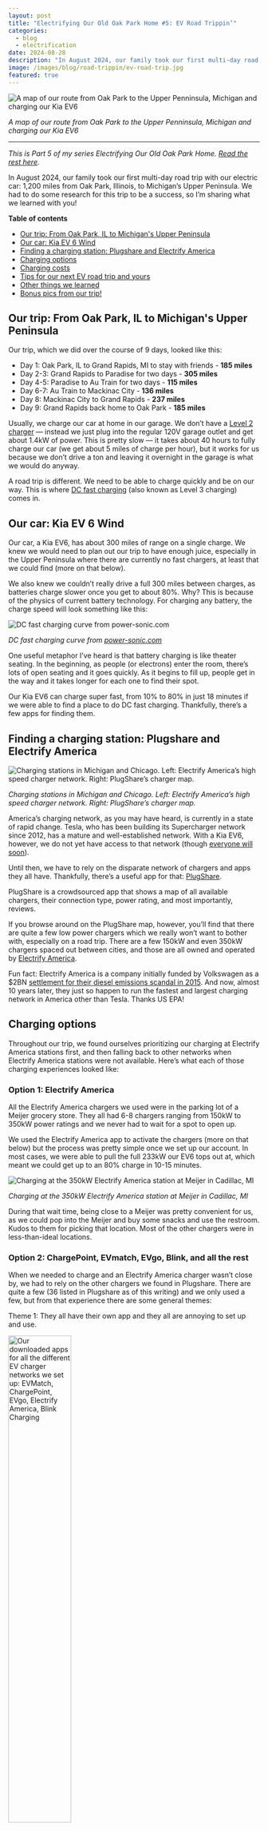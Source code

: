 ```yaml
---
layout: post
title: "Electrifying Our Old Oak Park Home #5: EV Road Trippin’"
categories: 
  - blog
  - electrification
date: 2024-08-28
description: "In August 2024, our family took our first multi-day road trip with our electric car: 1,200 miles from Oak Park, Illinois, to Michigan’s Upper Peninsula. We had to do some research for this trip to be a success, so I’m sharing what we learned with you!"
image: /images/blog/road-trippin/ev-road-trip.jpg
featured: true
---
```


<p><img class='img-responsive' src='/images/blog/road-trippin/ev-road-trip.jpg' alt='A map of our route from Oak Park to the Upper Penninsula, Michigan and charging our Kia EV6'></p>
<p class="text-center"><em>A map of our route from Oak Park to the Upper Penninsula, Michigan and charging our Kia EV6</em></p>

<hr />

_This is Part 5 of my series Electrifying Our Old Oak Park Home. [Read the rest here](/electrification/)._

In August 2024, our family took our first multi-day road trip with our electric car: 1,200 miles from Oak Park, Illinois, to Michigan’s Upper Peninsula. We had to do some research for this trip to be a success, so I’m sharing what we learned with you!

**Table of contents**

<ul>
   <li><a href="#our-trip">Our trip: From Oak Park, IL to Michigan's Upper Peninsula</a></li>
   <li><a href="#our-car">Our car: Kia EV 6 Wind</a></li>
   <li><a href="#finding-a-charging-station">Finding a charging station: Plugshare and Electrify America</a></li>
   <li><a href="#charging-options">Charging options</a></li>
   <li><a href="#charging-costs">Charging costs</a></li>
   <li><a href="#tips">Tips for our next EV road trip and yours</a></li>
   <li><a href="#other-things">Other things we learned</a></li>
   <li><a href="#bonus-pics">Bonus pics from our trip!</a></li>
</ul>

<h2 id="our-trip">Our trip: From Oak Park, IL to Michigan's Upper Peninsula</h2>

Our trip, which we did over the course of 9 days, looked like this:

* Day 1: Oak Park, IL to Grand Rapids, MI to stay with friends - **185 miles**
* Day 2-3: Grand Rapids to Paradise for two days - **305 miles**
* Day 4-5: Paradise to Au Train for two days - **115 miles**
* Day 6-7: Au Train to Mackinac City - **136 miles**
* Day 8: Mackinac City to Grand Rapids - **237 miles**
* Day 9: Grand Rapids back home to Oak Park - **185 miles**

Usually, we charge our car at home in our garage. We don’t have a [Level 2 charger](https://www.howtogeek.com/793471/ev-charger-levels-explained/) — instead we just plug into the regular 120V garage outlet and get about 1.4kW of power. This is pretty slow — it takes about 40 hours to fully charge our car (we get about 5 miles of charge per hour), but it works for us because we don’t drive a ton and leaving it overnight in the garage is what we would do anyway. 

A road trip is different. We need to be able to charge quickly and be on our way. This is where [DC fast charging](https://electrly.com/ev-charging-guide/what-is-dc-fast-charger-and-how-does-it-work) (also known as Level 3 charging) comes in.


<h2 id="our-car">Our car: Kia EV 6 Wind</h2>

Our car, a Kia EV6, has about 300 miles of range on a single charge. We knew we would need to plan out our trip to have enough juice, especially in the Upper Peninsula where there are currently no fast chargers, at least that we could find (more on that below). 

We also knew we couldn’t really drive a full 300 miles between charges, as batteries charge slower once you get to about 80%. Why? This is because of the physics of current battery technology. For charging any battery, the charge speed will look something like this:

<p><img class='img-responsive' src='/images/blog/road-trippin/dc-fast-charging-curve.jpg' alt='DC fast charging curve from power-sonic.com'></p>
<p class="text-center"><em>DC fast charging curve from <a href='https://www.power-sonic.com/blog/the-ultimate-guide-to-dc-fast-charging/'>power-sonic.com</a></em></p>

One useful metaphor I’ve heard is that battery charging is like theater seating. In the beginning, as people (or electrons) enter the room, there’s lots of open seating and it goes quickly. As it begins to fill up, people get in the way and it takes longer for each one to find their spot. 

Our Kia EV6 can charge super fast, from 10% to 80% in just 18 minutes if we were able to find a place to do DC fast charging. Thankfully, there’s a few apps for finding them.


<h2 id="finding-a-charging-station">Finding a charging station: Plugshare and Electrify America</h2>

<p><img class='img-responsive' src='/images/blog/road-trippin/charging-map.jpg' alt='Charging stations in Michigan and Chicago. Left: Electrify America’s high speed charger network. Right: PlugShare’s charger map.'></p>
<p class="text-center"><em>Charging stations in Michigan and Chicago. Left: Electrify America’s high speed charger network. Right: PlugShare’s charger map.</em></p>

America’s charging network, as you may have heard, is currently in a state of rapid change. Tesla, who has been building its Supercharger network since 2012, has a mature and well-established network. With a Kia EV6, however, we do not yet have access to that network (though [everyone will soon](https://en.wikipedia.org/wiki/Tesla_Supercharger#Connectors_and_interoperability)). 

Until then, we have to rely on the disparate network of chargers and apps they all have. Thankfully, there’s a useful app for that: [PlugShare](https://www.plugshare.com/).

PlugShare is a crowdsourced app that shows a map of all available chargers, their connection type, power rating, and most importantly, reviews.

If you browse around on the PlugShare map, however, you’ll find that there are quite a few low power chargers which we really won’t want to bother with, especially on a road trip. There are a few 150kW and even 350kW chargers spaced out between cities, and those are all owned and operated by [Electrify America](https://en.wikipedia.org/wiki/Electrify_America). 

Fun fact: Electrify America is a company initially funded by Volkswagen as a $2BN [settlement for their diesel emissions scandal in 2015](https://en.wikipedia.org/wiki/Volkswagen_emissions_scandal#Settlement). And now, almost 10 years later, they just so happen to run the fastest and largest charging network in America other than Tesla. Thanks US EPA!


<h2 id="charging-options">Charging options</h2>

Throughout our trip, we found ourselves prioritizing our charging at Electrify America stations first, and then falling back to other networks when Electrify America stations were not available. Here’s what each of those charging experiences looked like:


### Option 1: Electrify America

All the Electrify America chargers we used were in the parking lot of a Meijer grocery store. They all had 6-8 chargers ranging from 150kW to 350kW power ratings and we never had to wait for a spot to open up.

We used the Electrify America app to activate the chargers (more on that below) but the process was pretty simple once we set up our account. In most cases, we were able to pull the full 233kW our EV6 tops out at, which meant we could get up to an 80% charge in 10-15 minutes.

<p><img class='img-responsive' src='/images/blog/road-trippin/electrify-america.jpg' alt='Charging at the 350kW Electrify America station at Meijer in Cadillac, MI'></p>
<p class="text-center"><em>Charging at the 350kW Electrify America station at Meijer in Cadillac, MI</em></p>

During that wait time, being close to a Meijer was pretty convenient for us, as we could pop into the Meijer and buy some snacks and use the restroom. Kudos to them for picking that location. Most of the other chargers were in less-than-ideal locations.


### Option 2: ChargePoint, EVmatch, EVgo, Blink, and all the rest

When we needed to charge and an Electrify America charger wasn’t close by, we had to rely on the other chargers we found in Plugshare. There are quite a few (36 listed in Plugshare as of this writing) and we only used a few, but from that experience there are some general themes:

Theme 1: They all have their own app and they all are annoying to set up and use.

<p class="text-center"><img style="width:50%;" class="" src='/images/blog/road-trippin/ev-charging-apps.jpg' alt='Our downloaded apps for all the different EV charger networks we set up: EVMatch, ChargePoint, EVgo, Electrify America, Blink Charging'></p>
<p class="text-center"><em>Our downloaded apps for all the different EV charger networks we set up: EVMatch, ChargePoint, EVgo, Electrify America, Blink Charging</em></p>

Theme 2: They are located in random places like hotels and casinos, and there’s usually not much you can do while you wait to charge. Here’s us charging at the Odawa Casino in Mackinac City.

<p><img class='img-responsive' src='/images/blog/road-trippin/chargepoint-station.jpg' alt='Charging at the 125kW HiON station at Odawa Casino in Mackinac City, MI using the ChargePoint app'></p>
<p class="text-center"><em>Charging at the 125kW HiON station at Odawa Casino in Mackinac City, MI using the ChargePoint app</em></p>

### Option 3: Any outlet we could find

When we got up to Paradise and Au Train in the Upper Peninsula, we found that there were no Level 3 chargers close to us. As a result, we ended up just plugging our car into any regular outlet we could find while it was parked overnight to get about 50 miles of charge. It should be noted that Level 2 chargers are becoming more common in hotels and Airbnbs, though we weren’t able to get access to any on this trip.

In Paradise, we plugged into a light pole in our hotel parking lot. In Au Train, we were able to plug into the outside outlet at our AirBnb.

<p><img class='img-responsive' src='/images/blog/road-trippin/ev-charging.jpg' alt='Level 1 charging in a standard outlet with our Skysword Ⅱ Level 1-2 EV Charger'></p>
<p class="text-center"><em>Level 1 charging in a standard outlet with our <a href='https://www.amazon.com/gp/product/B075GJK2S9/ref=ppx_yo_dt_b_search_asin_title?ie=UTF8&psc=1'>Skysword Ⅱ Level 1-2 EV Charger</a></em></p>

Thankfully this worked out for us, and we planned ahead and made sure to charge up to 100% in Mackinac City before heading into the UP. 


<h2 id="charging-costs">Charging costs</h2>

All told, we did high speed charging at 6 spots. The total cost for this was $122.68. We also charged at a few regular outlets, but those didn’t cost us anything.


<table class='table table-bordered table-condensed'>
  <tr>
   <td><strong>Date</strong>
   </td>
   <td><strong>Provider</strong>
   </td>
   <td><strong>Location</strong>
   </td>
   <td><p style="text-align: right">
<strong>Max Charge</strong></p>

   </td>
   <td><p style="text-align: right">
<strong>kW</strong></p>

   </td>
   <td><p style="text-align: right">
<strong>Charge time</strong></p>

   </td>
   <td><p style="text-align: right">
<strong>Amount</strong></p>

   </td>
  </tr>
  <tr>
   <td><p style="text-align: right">
8/10/2024</p>

   </td>
   <td>Electrify America
   </td>
   <td>Hudsonville, MI
   </td>
   <td><p style="text-align: right">
236 kW</p>

   </td>
   <td><p style="text-align: right">
56.3</p>

   </td>
   <td><p style="text-align: right">
19 min</p>

   </td>
   <td><p style="text-align: right">
$10.57</p>

   </td>
  </tr>
  <tr>
   <td><p style="text-align: right">
8/11/2024</p>

   </td>
   <td>Electrify America
   </td>
   <td>Gaylord, MI
   </td>
   <td><p style="text-align: right">
236 kW</p>

   </td>
   <td><p style="text-align: right">
53.2</p>

   </td>
   <td><p style="text-align: right">
15 min</p>

   </td>
   <td><p style="text-align: right">
$31.58</p>

   </td>
  </tr>
  <tr>
   <td><p style="text-align: right">
8/12/2024</p>

   </td>
   <td>ChargePoint
   </td>
   <td>Mackinaw City, MI
   </td>
   <td><p style="text-align: right">
125 kW</p>

   </td>
   <td><p style="text-align: right">
34.8</p>

   </td>
   <td><p style="text-align: right">
44 min</p>

   </td>
   <td><p style="text-align: right">
$16.69</p>

   </td>
  </tr>
  <tr>
   <td><p style="text-align: right">
8/16/2024</p>

   </td>
   <td>ChargePoint
   </td>
   <td>Mackinaw City, MI
   </td>
   <td><p style="text-align: right">
125 kW</p>

   </td>
   <td><p style="text-align: right">
56.0</p>

   </td>
   <td><p style="text-align: right">
55 min</p>

   </td>
   <td><p style="text-align: right">
$26.87</p>

   </td>
  </tr>
  <tr>
   <td><p style="text-align: right">
8/18/2024</p>

   </td>
   <td>Electrify America
   </td>
   <td>Caddilac, MI
   </td>
   <td><p style="text-align: right">
186 kW</p>

   </td>
   <td><p style="text-align: right">
19.7</p>

   </td>
   <td><p style="text-align: right">
10 min</p>

   </td>
   <td><p style="text-align: right">
$11.69</p>

   </td>
  </tr>
  <tr>
   <td><p style="text-align: right">
8/19/2024</p>

   </td>
   <td>Electrify America
   </td>
   <td>Hudsonville, MI
   </td>
   <td><p style="text-align: right">
199 kW</p>

   </td>
   <td><p style="text-align: right">
42.7</p>

   </td>
   <td><p style="text-align: right">
20 min</p>

   </td>
   <td><p style="text-align: right">
$25.28</p>

   </td>
  </tr>
  <tr>
   <td><p style="text-align: right">
<strong>Total</strong></p>

   </td>
   <td>
   </td>
   <td>
   </td>
   <td>
   </td>
   <td><p style="text-align: right">
<strong>262.7</strong></p>

   </td>
   <td><p style="text-align: right">
<strong>2h 43 min</strong></p>

   </td>
   <td><p style="text-align: right">
<strong>$122.68</strong></p>

   </td>
  </tr>
</table>


By comparison, if we had made the same trip in our old car, a 2014 Honda CR-V that gets 26 miles per gallon, at $3.25/gallon for gas, this trip would have cost us $148.13. Not a huge savings for us - the real cost savings for owning an EV is [charging at home](https://www.forbes.com/home-improvement/garage/car-accessories/ev-home-charging-cost/).


<h2 id="tips">Tips for our next EV road trip and yours</h2>

We learned quite a bit on this trip! If you’re planning an EV road trip, keep these tips in mind:

* Plan out your trip and know where charging stations are on the way using Plugshare. 

* Download and set up the charging apps you know you’ll need ahead of time. Waiting to do this at the station on your phone is really frustrating. 

* Bring your home charging cable with you if you can so you can plug into outlets when you need to. 

* Set your EV battery to allow charging up to 100% for road trips. As EV owners, we’re told to keep our charge at 80% or below to preserve the life of the battery. For a road trip, having the ability to save that extra juice gives you more flexibility between charges. You can set it back to 80% when you get home.


<h2 id="other-things">Other things we learned</h2>


* **Electrify America is the best non-Tesla network**: As I said above, Electrify America had the fastest chargers in the most convenient locations and had the best user experience. I’ve read that others have had [challenges with broken or downgraded charging stations](https://www.youtube.com/watch?v=92w5doU68D8), but that was not our experience on this trip.

* **EV Charging apps suck**: There are dozens of different charging networks, and they each have their own terrible app you have to use. As a web developer, I can muddle through just about any form or system, but this is really an unnecessary burden being placed on EV owners. I can’t imagine non-tech savvy folks having an easy time with this, especially if you’re trying to do it on your phone while at a charging station. Thankfully, new regulations will be in place soon to require all charging stations to [allow tapping your card to pay without an app](https://blinkcharging.com/blog/understanding-the-federal-standards-for-the-nevi-program-and-buy-america-rules). This can’t happen soon enough! 

* **The EV charging standard is changing to NACS**: In 2023, the EV world coalesced around Tesla’s charging port, now known as the [North American Charging Standard (NACS)](https://en.wikipedia.org/wiki/North_American_Charging_Standard) and the Tesla Supercharger network is starting to [slowly open up to non-Tesla cars like ours](https://www.nytimes.com/2024/08/27/business/energy-environment/tesla-electric-vehicle-charging.html?unlocked_article_code=1.GE4.CFTZ.thQrPDH1QX10&smid=url-share). New EVs will come equipped with this plug type, and for cars like our EV6, adapters will become available for us to use the Supercharger network [beginning in 2025](https://www.caranddriver.com/news/a44388939/tesla-nacs-charging-network-compatibility/).

* **Not all EVs can charge at the same rate!** Our EV6 can charge up to 233kW. Some newer EVs like the Lucid Air, charge faster, and some like the Chevy Bolt and Ford Mustang Mach-E, charge much slower. Our trip would have been a bit more annoying if we had a slow-charging car. [Edmunds](https://www.edmunds.com/car-news/electric-car-charging.html) has a useful list of EV charging speeds.


<h2 id="bonus-pics">Bonus pics from our trip!</h2>

While this road trip was a fun learning experience, the real reason we did it was to enjoy the beauty of Michigan’s Upper Peninsula. Here’s a few photos from our very worthwhile trip!

<p><img class='img-responsive' src='/images/blog/road-trippin/tahquamenon-falls-mi.jpg' alt='Walking the Tahquamenon Falls, MI'></p>
<p class="text-center"><em>Walking the Tahquamenon Falls, MI</em></p>

<p><img class='img-responsive' src='/images/blog/road-trippin/paradise-mi.jpg' alt='Swimming in Paradise, MI'></p>
<p class="text-center"><em>Swimming in Paradise, MI</em></p>

<p><img class='img-responsive' src='/images/blog/road-trippin/pictured-rocks.jpg' alt='Pictured Rocks, Grand Island, MI'></p>
<p class="text-center"><em>Pictured Rocks, Grand Island, MI</em></p>

<p><img class='img-responsive' src='/images/blog/road-trippin/miners-beach-mi.jpg' alt='Pictured Rocks, Grand Island, MI'></p>
<p class="text-center"><em>Miners Beach, MI</em></p>

<p><img class='img-responsive' src='/images/blog/road-trippin/mackinack-island-biking.jpg' alt='Biking in Mackinac Island, MI'></p>
<p class="text-center"><em>Biking in Mackinac Island, MI</em></p>

<p><img class='img-responsive' src='/images/blog/road-trippin/ev-6-hud.jpg' alt='Our EV6 charged up and ready to go on our next adventure!'></p>
<p class="text-center"><em>Our EV6 charged up and ready to go on our next adventure!</em></p>